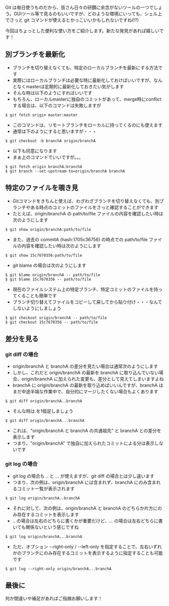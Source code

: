 
Git は毎日使うものだから、皆さん日々の研鑽に余念がないツールの一つでしょう。GUIツール等で見るのもいいですが、どのような環境にいっても、シェル上でさっと git コマンドが使えるとかっこいいかもしれないですね(!?)

今回はちょっとした便利な使い方をご紹介します。新たな発見があれば嬉しいです！


## 別ブランチを最新化

- ブランチを切り替えなくても、特定のローカルブランチを最新にする方法です
- 実際にはローカルブランチは必要な時に最新化しておけばいいですが、なんとなくmasterは定期的に最新化しておきたい気がします
- そんな時は以下のようにすればいいです
- もちろん、ローカルmasterに独自のコミットがあって、merge時にconflictする場合は、以下のコマンドは失敗しますが

```
$ git fetch origin master:master
```

- このコマンドは、リモートブランチをローカルに持ってくるのにも使えます
- 通常は下のようにすると思いますが・・・

```
$ git checkout -b branchA origin/branchA
```

- 以下も同意になります
- まぁ上のコマンドでいいですが。。。

```
$ git fetch origin branchA:branchA
$ git branch --set-upstream-to=origin/branchA branchA
```


## 特定のファイルを覗き見

- Gitコマンドをきちんと使えば、わざわざブランチを切り替えなくても、別ブランチやある時点のコミットのファイルをさっと確認することができます
- たとえば、origin/branchA の path/to/file ファイルの内容を確認したい時は次のようにします

```
$ git show origin/branchA:path/to/file
```

- また、過去の commitA (hash:1705c36756) の時点での path/to/file ファイルの内容を確認したい時は次のようにします

```
$ git show 15c7670356:path/to/file
```

- git blame の場合は次のようにします

```
$ git blame origin/branchA -- path/to/file
$ git blame 15c7670356 -- path/to/file
```

- 現在のファイルシステム上の特定ブランチ、特定コミットのファイルを持ってくることも簡単です
- ブランチ切り替えてファイルをコピーして戻してから貼り付け・・・なんてしないようにしましょう

```
$ git checkout origin/branchA -- path/to/file
$ git checkout 15c7670356 -- path/to/file
```


## 差分を見る

### git diff の場合

- origin/branchA と branchA の差分を見たい場合は通常次のようにします
- しかし、これだと origin/branchA の最新を branchA に取り込んでいない場合、origin/branchA に加えられた変更も、差分として見えてしまいますよね
- branchA に origin/branchA の最新を取り込めばいいんですが、branchA はまだ中途半端な作業中で、自分的にマージしたくない場合もよくあります

```
$ git diff origin/branchA..branchA
```

- そんな時は.を1個足しましょう

```
$ git diff origin/branchA...branchA
```

- これは、"origin/branchA と branchA の共通祖先" と branchA との差分を表示します
- つまり、"origin/branchA" で独自に加えられたコミットによる分は表示しないです

### git log の場合

- git log の場合も .. と ... が使えますが、git diff の場合とは少し違います
- つまり、次の例は、origin/branchA には含まれず、branchA にのみ含まれるコミット一覧が表示されます

```
$ git log origin/branchA..branchA
```

- それに対して、次の例は、origin/branchA と branchA のどちらか片方にのみ存在するコミットを表示します
- .. の場合は左右のどちらに書くかが重要だけど、... の場合は左右どちらに書いても関係ないという感じですね

```
$ git log origin/branchA...branchA
```

- ただ、オプション --right-only / --left-only を指定することで、左右いずれかのブランチにのみ存在するコミットを表示するように指定することも可能です

```
$ git log --right-only origin/branchA...branchA
```


## 最後に

何か間違いや補足があればご指摘お願いします！


